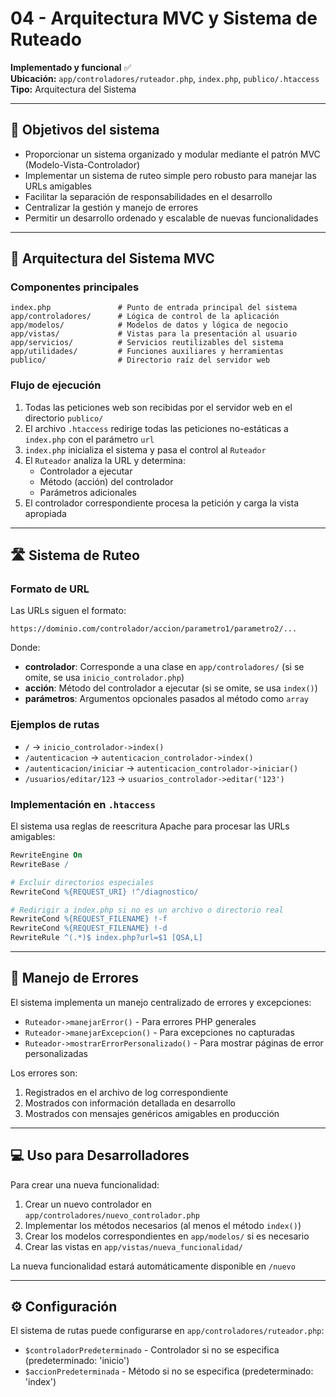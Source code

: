 # 04 - Arquitectura MVC y Sistema de Ruteado

**Implementado y funcional** ✅  
**Ubicación:** `app/controladores/ruteador.php`, `index.php`, `publico/.htaccess`  
**Tipo:** Arquitectura del Sistema

---

## 🎯 Objetivos del sistema

- Proporcionar un sistema organizado y modular mediante el patrón MVC (Modelo-Vista-Controlador)
- Implementar un sistema de ruteo simple pero robusto para manejar las URLs amigables
- Facilitar la separación de responsabilidades en el desarrollo
- Centralizar la gestión y manejo de errores
- Permitir un desarrollo ordenado y escalable de nuevas funcionalidades

---

## 🧱 Arquitectura del Sistema MVC

### Componentes principales
```
index.php               # Punto de entrada principal del sistema
app/controladores/      # Lógica de control de la aplicación
app/modelos/            # Modelos de datos y lógica de negocio
app/vistas/             # Vistas para la presentación al usuario
app/servicios/          # Servicios reutilizables del sistema
app/utilidades/         # Funciones auxiliares y herramientas
publico/                # Directorio raíz del servidor web
```

### Flujo de ejecución

1. Todas las peticiones web son recibidas por el servidor web en el directorio `publico/`
2. El archivo `.htaccess` redirige todas las peticiones no-estáticas a `index.php` con el parámetro `url`
3. `index.php` inicializa el sistema y pasa el control al `Ruteador`
4. El `Ruteador` analiza la URL y determina:
   - Controlador a ejecutar
   - Método (acción) del controlador
   - Parámetros adicionales
5. El controlador correspondiente procesa la petición y carga la vista apropiada

---

## 🛣️ Sistema de Ruteo

### Formato de URL

Las URLs siguen el formato:
```
https://dominio.com/controlador/accion/parametro1/parametro2/...
```

Donde:
- **controlador**: Corresponde a una clase en `app/controladores/` (si se omite, se usa `inicio_controlador.php`)
- **acción**: Método del controlador a ejecutar (si se omite, se usa `index()`)
- **parámetros**: Argumentos opcionales pasados al método como `array`

### Ejemplos de rutas
- `/` → `inicio_controlador->index()`
- `/autenticacion` → `autenticacion_controlador->index()`
- `/autenticacion/iniciar` → `autenticacion_controlador->iniciar()`
- `/usuarios/editar/123` → `usuarios_controlador->editar('123')`

### Implementación en `.htaccess`
El sistema usa reglas de reescritura Apache para procesar las URLs amigables:

```apache
RewriteEngine On
RewriteBase /

# Excluir directorios especiales
RewriteCond %{REQUEST_URI} !^/diagnostico/

# Redirigir a index.php si no es un archivo o directorio real
RewriteCond %{REQUEST_FILENAME} !-f
RewriteCond %{REQUEST_FILENAME} !-d
RewriteRule ^(.*)$ index.php?url=$1 [QSA,L]
```

---

## 🔄 Manejo de Errores

El sistema implementa un manejo centralizado de errores y excepciones:

- `Ruteador->manejarError()` - Para errores PHP generales
- `Ruteador->manejarExcepcion()` - Para excepciones no capturadas
- `Ruteador->mostrarErrorPersonalizado()` - Para mostrar páginas de error personalizadas

Los errores son:
1. Registrados en el archivo de log correspondiente
2. Mostrados con información detallada en desarrollo
3. Mostrados con mensajes genéricos amigables en producción

---

## 💻 Uso para Desarrolladores

Para crear una nueva funcionalidad:

1. Crear un nuevo controlador en `app/controladores/nuevo_controlador.php`
2. Implementar los métodos necesarios (al menos el método `index()`)
3. Crear los modelos correspondientes en `app/modelos/` si es necesario
4. Crear las vistas en `app/vistas/nueva_funcionalidad/`

La nueva funcionalidad estará automáticamente disponible en `/nuevo`

---

## ⚙️ Configuración

El sistema de rutas puede configurarse en `app/controladores/ruteador.php`:

- `$controladorPredeterminado` - Controlador si no se especifica (predeterminado: 'inicio')
- `$accionPredeterminada` - Método si no se especifica (predeterminado: 'index')
